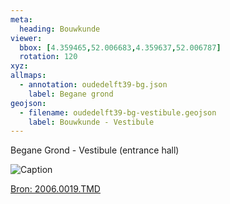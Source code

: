 ```yaml
---
meta:
  heading: Bouwkunde
viewer:
  bbox: [4.359465,52.006683,4.359637,52.006787]
  rotation: 120
xyz:
allmaps:
  - annotation: oudedelft39-bg.json
    label: Begane grond
geojson:
  - filename: oudedelft39-bg-vestibule.geojson
    label: Bouwkunde - Vestibule
---
```

Begane Grond - Vestibule (entrance hall)

![Caption](https://dlc.services/iiif-img/7/18/d35f05e9-a717-4333-b859-9e87189a914d/239,820,3544,4504/350,/0/default.jpg)

[Bron: 2006.0019.TMD](https://raw.githubusercontent.com/libis/ca_tudelft_iiif/main/objects/f8493e4a-19f9-49c3-a2ba-40ef54d7ba8f.json)
